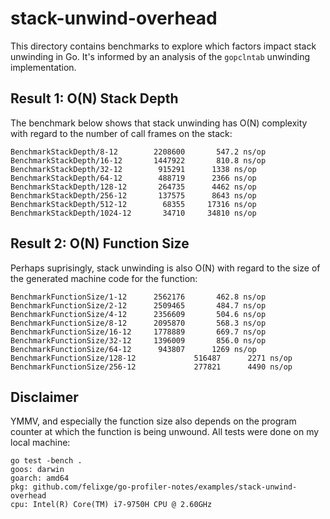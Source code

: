 # stack-unwind-overhead

This directory contains benchmarks to explore which factors impact stack unwinding in Go. It's informed by an analysis of the `gopclntab` unwinding implementation.

## Result 1: O(N) Stack Depth

The benchmark below shows that stack unwinding has O(N) complexity with regard to the number of call frames on the stack:

```
BenchmarkStackDepth/8-12    	2208600	      547.2 ns/op
BenchmarkStackDepth/16-12   	1447922	      810.8 ns/op
BenchmarkStackDepth/32-12   	 915291	     1338 ns/op
BenchmarkStackDepth/64-12   	 488719	     2366 ns/op
BenchmarkStackDepth/128-12  	 264735	     4462 ns/op
BenchmarkStackDepth/256-12  	 137575	     8643 ns/op
BenchmarkStackDepth/512-12  	  68355	    17316 ns/op
BenchmarkStackDepth/1024-12 	  34710	    34810 ns/op
```

## Result 2: O(N) Function Size

Perhaps suprisingly, stack unwinding is also O(N) with regard to the size of the generated machine code for the function:

```
BenchmarkFunctionSize/1-12  	2562176	      462.8 ns/op
BenchmarkFunctionSize/2-12  	2509465	      484.7 ns/op
BenchmarkFunctionSize/4-12  	2356609	      504.6 ns/op
BenchmarkFunctionSize/8-12  	2095870	      568.3 ns/op
BenchmarkFunctionSize/16-12 	1778889	      669.7 ns/op
BenchmarkFunctionSize/32-12 	1396009	      856.0 ns/op
BenchmarkFunctionSize/64-12 	 943807	     1269 ns/op
BenchmarkFunctionSize/128-12         	 516487	     2271 ns/op
BenchmarkFunctionSize/256-12         	 277821	     4490 ns/op
```

## Disclaimer

YMMV, and especially the function size also depends on the program counter at which the function is being unwound. All tests were done on my local machine:

```
go test -bench .
goos: darwin
goarch: amd64
pkg: github.com/felixge/go-profiler-notes/examples/stack-unwind-overhead
cpu: Intel(R) Core(TM) i7-9750H CPU @ 2.60GHz
```
